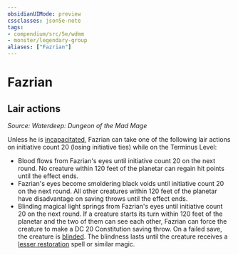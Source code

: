 ```yaml
---
obsidianUIMode: preview
cssclasses: json5e-note
tags:
- compendium/src/5e/wdmm
- monster/legendary-group
aliases: ["Fazrian"]
---
```

# Fazrian

## Lair actions
_Source: Waterdeep: Dungeon of the Mad Mage_

Unless he is [incapacitated](2-Mechanics/CLI/rules/conditions.md#Incapacitated), Fazrian can take one of the following lair actions on initiative count 20 (losing initiative ties) while on the Terminus Level:

- Blood flows from Fazrian's eyes until initiative count 20 on the next round. No creature within 120 feet of the planetar can regain hit points until the effect ends.  
- Fazrian's eyes become smoldering black voids until initiative count 20 on the next round. All other creatures within 120 feet of the planetar have disadvantage on saving throws until the effect ends.  
- Blinding magical light springs from Fazrian's eyes until initiative count 20 on the next round. If a creature starts its turn within 120 feet of the planetar and the two of them can see each other, Fazrian can force the creature to make a DC 20 Constitution saving throw. On a failed save, the creature is [blinded](2-Mechanics/CLI/rules/conditions.md#Blinded). The blindness lasts until the creature receives a [lesser restoration](2-Mechanics/CLI/spells/lesser-restoration.md) spell or similar magic.